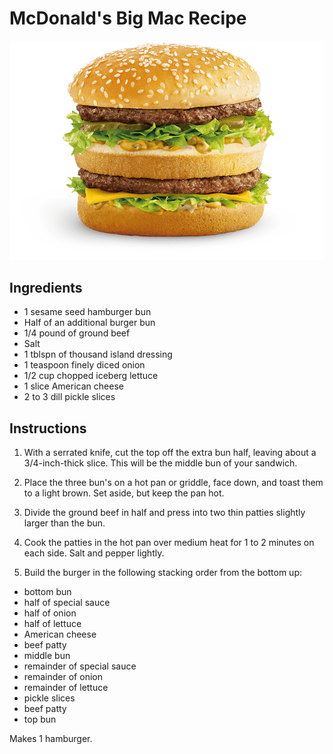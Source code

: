 # McDonald's Big Mac Recipe

![Big Mac](img/big_mac.png)

## Ingredients

- 1 sesame seed hamburger bun
- Half of an additional burger bun
- 1/4 pound of ground beef
- Salt
- 1 tblspn of thousand island dressing
- 1 teaspoon finely diced onion
- 1/2 cup chopped iceberg lettuce
- 1 slice American cheese
- 2 to 3 dill pickle slices

## Instructions

1. With a serrated knife, cut the top off the extra bun half, leaving about a 3/4-inch-thick slice. This will be the
middle bun of your sandwich.

2. Place the three bun's on a hot pan or griddle, face down, and toast them to a light brown. Set aside, but keep the
pan hot.

3. Divide the ground beef in half and press into two thin patties slightly larger than the bun.<br />

4. Cook the patties in the hot pan over medium heat for 1 to 2 minutes on each side. Salt and pepper lightly.<br />

5. Build the burger in the following stacking order from the bottom up:

- bottom bun
- half of special sauce
- half of onion
- half of lettuce
- American cheese
- beef patty
- middle bun
- remainder of special sauce
- remainder of onion
- remainder of lettuce
- pickle slices
- beef patty
- top bun

Makes 1 hamburger.